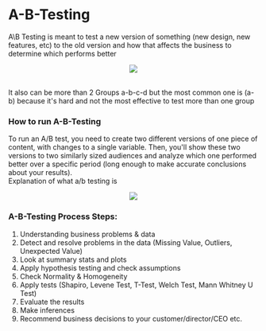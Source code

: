 # A-B-Testing
A\B Testing is meant to test a new version of something (new design, new features, etc) to the old version and how that affects the business to determine which performs better
<p align="center">
  <img src="https://camo.githubusercontent.com/27e73176ea577f97f0fa2c925852a5171a65f5e13f4121b208250280f2aeabf5/68747470733a2f2f692e696d6775722e636f6d2f3742696573494f2e676966" />
</p>
<br>
It also can be more than 2 Groups a-b-c-d but the most common one is (a-b) because it's hard and not the most effective to test more than one group

### How to run A-B-Testing

To run an A/B test, you need to create two different versions of one piece of content, with changes to a single variable. Then, you'll show these two versions to two similarly sized audiences and analyze which one performed better over a specific period (long enough to make accurate conclusions about your results).
<br>
Explanation of what a/b testing is
<br>
<p align="center">
  <img src="https://camo.githubusercontent.com/f1347ad3f479a18b069f735fd163e55e902292c0675261be083124521238deb9/68747470733a2f2f6d69726f2e6d656469756d2e636f6d2f76322f726573697a653a6669743a313430302f302a424b626b58657336724b5472564131662e" />
</p>

### A-B-Testing Process Steps:

1. Understanding business problems & data
2. Detect and resolve problems in the data (Missing Value, Outliers, Unexpected Value)
3. Look at summary stats and plots
4. Apply hypothesis testing and check assumptions
5. Check Normality & Homogeneity
6. Apply tests (Shapiro, Levene Test, T-Test, Welch Test, Mann Whitney U Test)
7. Evaluate the results
8. Make inferences
9. Recommend business decisions to your customer/director/CEO etc.
